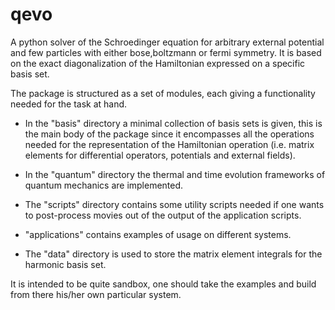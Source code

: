 # qevo

A python solver of the Schroedinger equation for 
arbitrary external potential and few particles with 
either bose,boltzmann or fermi symmetry. It is based 
on the exact diagonalization of the Hamiltonian expressed 
on a specific basis set.

The package is structured as a set of modules, each giving a functionality 
needed for the task at hand.  

* In the "basis" directory a minimal collection of basis sets is given, this is 
the main body of the package since it encompasses all the operations needed 
for the representation of the Hamiltonian operation (i.e. matrix elements for 
differential operators, potentials and external fields). 

* In the "quantum" directory the thermal and time evolution frameworks of 
quantum mechanics are implemented.

* The "scripts" directory contains some utility scripts needed if one wants to 
post-process movies out of the output of the application scripts.

* "applications" contains examples of usage on different systems.

* The "data" directory is used to store the matrix element integrals for the 
harmonic basis set.


It is intended to be quite sandbox, one should take the examples and build from 
there his/her own particular system.


